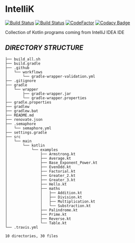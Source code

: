 # IntelliK

[![Build Status](https://travis-ci.com/crazyuploader/IntelliK.svg?branch=master)](https://travis-ci.com/crazyuploader/IntelliK)
[![Build Status](https://crazyuploader.semaphoreci.com/badges/IntelliK.svg)](https://crazyuploader.semaphoreci.com/projects/IntelliK)
[![CodeFactor](https://www.codefactor.io/repository/github/crazyuploader/intellik/badge)](https://www.codefactor.io/repository/github/crazyuploader/intellik)
[![Codacy Badge](https://app.codacy.com/project/badge/Grade/5bb69ae7b84749f08fbdf9519db09848)](https://www.codacy.com/manual/jugalkishor839/IntelliK?utm_source=github.com&amp;utm_medium=referral&amp;utm_content=crazyuploader/IntelliK&amp;utm_campaign=Badge_Grade)

Collection of Kotlin programs coming from IntelliJ IDEA IDE

***DIRECTORY STRUCTURE***
---
```.
├── build_all.sh
├── build.gradle
├── .github
│   └── workflows
│       └── gradle-wrapper-validation.yml
├── .gitignore
├── gradle
│   └── wrapper
│       ├── gradle-wrapper.jar
│       └── gradle-wrapper.properties
├── gradle.properties
├── gradlew
├── gradlew.bat
├── README.md
├── renovate.json
├── .semaphore
│   └── semaphore.yml
├── settings.gradle
├── src
│   └── main
│       └── kotlin
│           └── examples
│               ├── Armstrong.kt
│               ├── Average.kt
│               ├── Base_Exponent_Power.kt
│               ├── EvenOdd.kt
│               ├── Factorial.kt
│               ├── Greater_2.kt
│               ├── Greater_3.kt
│               ├── Hello.kt
│               ├── maths
│               │   ├── Addition.kt
│               │   ├── Division.kt
│               │   ├── Multiplication.kt
│               │   └── Substraction.kt
│               ├── Palindrome.kt
│               ├── Prime.kt
│               ├── Reverse.kt
│               └── Table.kt
└── .travis.yml

10 directories, 30 files
```
